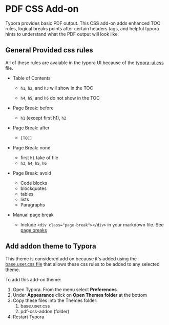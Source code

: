 # PDF CSS Add-on

Typora provides basic PDF output. This CSS add-on adds enhanced TOC rules, logical breaks points after certain headers tags, and helpful typora hints to understand what the PDF output will look like.

## General Provided css rules

All of these rules are avaiable in the typora UI because of the [typora-ui.css](pdf-css-addon/typora-ui.css) file.

* Table of Contents

  * `h1`, `h2`, and `h3` will show in the TOC

  * `h4`, `h5`, and `h6` do not show in the TOC
* Page Break: before

  * `h1` (except first h1), `h2`
* Page Break: after

  * `[TOC]`
* Page Break: none

  * first `h1` take of file
  * `h3`, `h4`, `h5`, `h6`
* Page Break: avoid
  * Code blocks
  * blockquotes
  * tables
  * lists
  * Paragraphs

* Manual page break
  * Include `<div class="page-break"></div>` in your markdown file. See [page breaks](https://support.typora.io/Page-Breaks/)


## Add addon theme to Typora

This theme is considered add on because it's added using the [base.user.css file](https://support.typora.io/Add-Custom-CSS/) that allows these css rules to be added to any selected theme.

To add this add-on theme:

1. Open Typora. From the menu select **Preferences**
2. Under **Appearance** click on **Open Themes folder** at the bottom
3. Copy these files into the Themes folder:
   1. base.user.css
   2. pdf-css-addon (folder)
4. Restart Typora



